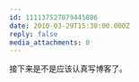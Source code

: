 ```yaml
---
id: 111137527879445086
date: 2010-03-29T15:30:00.000Z
reply: false
media_attachments: 0
---
```


接下来是不是应该认真写博客了。 ​​​​

